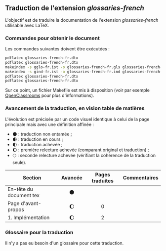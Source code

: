 ## Traduction de l'extension *glossaries-french*

L'objectif est de traduire la documentation de l'extension *glossaries-french* utilisable avec LaTeX. 


### Commandes pour obtenir le document

Les commandes suivantes doivent être exécutées :

```bash
pdflatex glossaries-french-fr.dtx
pdflatex glossaries-french-fr.dtx
makeindex -s gglo-fr.ist -o glossaries-french-fr.gls glossaries-french-fr.glo
makeindex -s gind-fr.ist -o glossaries-french-fr.ind glossaries-french-fr.idx
pdflatex glossaries-french-fr.dtx
pdflatex glossaries-french-fr.dtx
```

Sur ce point, un fichier Makefile est mis à disposition (voir par exemple [OpenClassrooms](https://openclassrooms.com/courses/compilez-sous-gnu-linux#/id/r-1130480) pour plus d'informations).


### Avancement de la traduction, en vision table de matières

L'évolution est précisée par un code visuel identique à celui de la page principale mais avec une définition affinée :

- :new_moon: : traduction non entamée ;
- :waxing_crescent_moon: : traduction en cours ;
- :first_quarter_moon: : traduction achevée ;
- :waxing_gibbous_moon: : première relecture achevée (comparant original et traduction) ; 
- :full_moon: : seconde relecture achevée (vérifiant la cohérence de la traduction seule).

Section                       | Avancée                | Pages traduites | Commentaires 
----------------------------- | :--------------------: | :-------------: | -------------------------
En-tête du document tex       | :new_moon:             |                 |
Page d'avant-propos           | :waxing_gibbous_moon:  | 0               | 
1. Implémentation             | :waxing_gibbous_moon:  | 2               |


### Glossaire pour la traduction

Il n'y a pas eu besoin d'un glossaire pour cette traduction.
